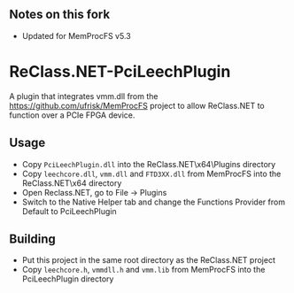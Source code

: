## Notes on this fork
- Updated for MemProcFS v5.3

# ReClass.NET-PciLeechPlugin
A plugin that integrates vmm.dll from the https://github.com/ufrisk/MemProcFS project to allow ReClass.NET to function over a PCIe FPGA device.

## Usage

* Copy `PciLeechPlugin.dll` into the ReClass.NET\x64\Plugins directory
* Copy `leechcore.dll`, `vmm.dll` and `FTD3XX.dll` from MemProcFS into the ReClass.NET\x64 directory
* Open Reclass.NET, go to File -> Plugins
* Switch to the Native Helper tab and change the Functions Provider from Default to PciLeechPlugin

## Building

* Put this project in the same root directory as the ReClass.NET project
* Copy `leechcore.h`, `vmmdll.h` and `vmm.lib` from MemProcFS into the PciLeechPlugin directory

